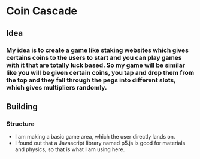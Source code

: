 # Coin Cascade
## Idea
### My idea is to create a game like staking websites which gives certains coins to the users to start and you can play games with it that are totally luck based. So my game will be similar like you will be given certain coins, you tap and drop them from the top and they fall through the pegs into different slots, which gives multipliers randomly.

## Building

### Structure
- I am making a basic game area, which the user directly lands on.
- I found out that a Javascript library named p5.js is good for materials and physics, so that is what I am using here.
